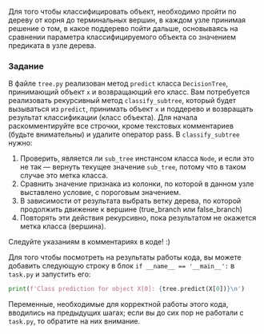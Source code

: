 Для того чтобы классифицировать объект, необходимо пройти по дереву от корня 
до терминальных вершин, в каждом узле принимая решение о том, в какое поддерево 
пойти дальше, основываясь на сравнении параметра классифицируемого объекта со значением 
предиката в узле дерева.

### Задание

В файле `tree.py` реализован метод `predict` класса `DecisionTree`, принимающий объект `x` и возвращающий его класс. 
Вам потребуется реализовать рекурсивный метод `classify_subtree`, который будет вызываться из `predict`, 
принимать объект `х` и поддерево и возвращать результат классификации (класс объекта). Для начала раскомментируйте 
все строчки, кроме текстовых комментариев (будьте внимательны) и удалите оператор pass.
В `classify_subtree` нужно:

1. Проверить, является ли `sub_tree` инстансом класса `Node`, и если это не так &mdash; вернуть 
   текущее значение `sub_tree`, потому что в таком случае это метка класса.
2. Сравнить значение признака из колонки, по которой в данном узле выставлено условие, с пороговым значением.
3. В зависимости от результата выбрать ветку дерева, по которой продолжить движение к вершине (true_branch или false_branch)
4. Повторять эти действия рекурсивно, пока результатом не окажется метка класса (вершина).

<div class="hint">Следуйте указаниям в комментариях в коде! :)</div>

Для того чтобы посмотреть на результаты работы кода, вы можете добавить
следующую строку в блок `if __name__ == '__main__':` в `task.py` и запустить его:
```python
print(f'Class prediction for object X[0]: {tree.predict(X[0])}\n')
```
Переменные, необходимые для корректной работы этого кода, вводились на предыдущих шагах;
если вы до сих пор не работали с `task.py`, то обратите на них внимание.
